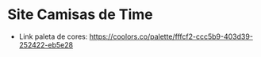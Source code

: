 # Site Camisas de Time



- Link paleta de cores: https://coolors.co/palette/fffcf2-ccc5b9-403d39-252422-eb5e28
